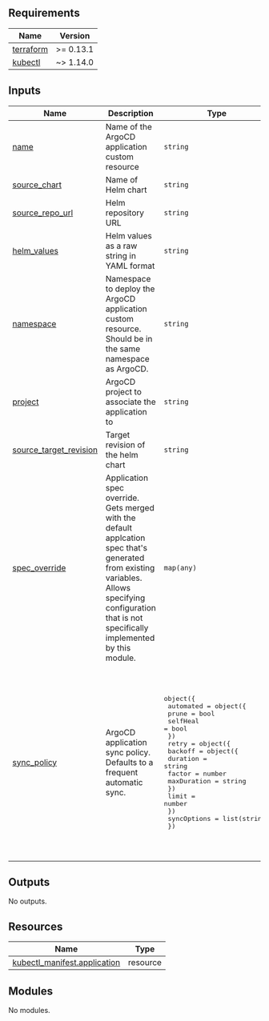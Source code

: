 <!-- BEGIN_TF_DOCS -->
## Requirements

| Name | Version |
|------|---------|
| <a name="requirement_terraform"></a> [terraform](#requirement\_terraform) | >= 0.13.1 |
| <a name="requirement_kubectl"></a> [kubectl](#requirement\_kubectl) | ~> 1.14.0 |

## Inputs

| Name | Description | Type | Default | Required |
|------|-------------|------|---------|:--------:|
| <a name="input_name"></a> [name](#input\_name) | Name of the ArgoCD application custom resource | `string` | n/a | yes |
| <a name="input_source_chart"></a> [source\_chart](#input\_source\_chart) | Name of Helm chart | `string` | n/a | yes |
| <a name="input_source_repo_url"></a> [source\_repo\_url](#input\_source\_repo\_url) | Helm repository URL | `string` | n/a | yes |
| <a name="input_helm_values"></a> [helm\_values](#input\_helm\_values) | Helm values as a raw string in YAML format | `string` | `""` | no |
| <a name="input_namespace"></a> [namespace](#input\_namespace) | Namespace to deploy the ArgoCD application custom resource. Should be in the same namespace as ArgoCD. | `string` | `"argo-cd"` | no |
| <a name="input_project"></a> [project](#input\_project) | ArgoCD project to associate the application to | `string` | `"default"` | no |
| <a name="input_source_target_revision"></a> [source\_target\_revision](#input\_source\_target\_revision) | Target revision of the helm chart | `string` | `">=1.0.0"` | no |
| <a name="input_spec_override"></a> [spec\_override](#input\_spec\_override) | Application spec override. Gets merged with the default applcation spec that's generated from existing variables. Allows specifying configuration that is not specifically implemented by this module. | `map(any)` | `{}` | no |
| <a name="input_sync_policy"></a> [sync\_policy](#input\_sync\_policy) | ArgoCD application sync policy. Defaults to a frequent automatic sync. | <pre>object({<br>    automated = object({<br>      prune    = bool<br>      selfHeal = bool<br>    })<br>    retry = object({<br>      backoff = object({<br>        duration    = string<br>        factor      = number<br>        maxDuration = string<br>      })<br>      limit = number<br>    })<br>    syncOptions = list(string)<br>  })</pre> | <pre>{<br>  "automated": {<br>    "prune": true,<br>    "selfHeal": true<br>  },<br>  "retry": {<br>    "backoff": {<br>      "duration": "5s",<br>      "factor": 2,<br>      "maxDuration": "3m"<br>    },<br>    "limit": 3<br>  },<br>  "syncOptions": [<br>    "CreateNamespace=true",<br>    "PrunePropagationPolicy=foreground",<br>    "PruneLast=true"<br>  ]<br>}</pre> | no |

## Outputs

No outputs.

## Resources

| Name | Type |
|------|------|
| [kubectl_manifest.application](https://registry.terraform.io/providers/gavinbunney/kubectl/latest/docs/resources/manifest) | resource |

## Modules

No modules.
<!-- END_TF_DOCS -->